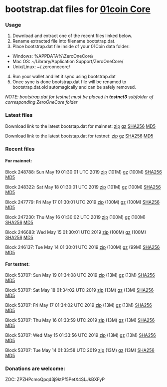 # bootstrap.dat files for [01coin Core](https://01coin.io)

### Usage

1. Download and extract one of the recent files linked below.
2. Rename extracted file into filename bootstrap.dat.
3. Place bootstrap.dat file inside of your 01Coin data folder:
 - Windows: %APPDATA%\ZeroOneCore\
 - Mac OS: ~/Library/Application Support/ZeroOneCore/
 - Unix/Linux: ~/.zeroonecore/
4. Run your wallet and let it sync using bootstrap.dat
5. Once sync is done bootstrap.dat file will be renamed to bootstrap.dat.old automagically and can be safely removed.

_NOTE: bootstrap.dat for testnet must be placed in **testnet3** subfolder of corresponding ZeroOneCore folder_

### Latest files
Download link to the latest bootstap.dat for mainnet: [zip](https://files.01coin.io/mainnet/bootstrap.dat.zip) [gz](https://files.01coin.io/mainnet/bootstrap.dat.tar.gz) [SHA256](https://files.01coin.io/mainnet/sha256.txt) [MD5](https://files.01coin.io/mainnet/md5.txt)

Download link to the latest bootstap.dat for testnet: [zip](https://files.01coin.io/testnet/bootstrap.dat.zip) [gz](https://files.01coin.io/testnet/bootstrap.dat.tar.gz) [SHA256](https://files.01coin.io/testnet/sha256.txt) [MD5](https://files.01coin.io/testnet/md5.txt)

### Recent files

#### For mainnet:

Block 248788: Sun May 19 01:30:01 UTC 2019 [zip](https://files.01coin.io/mainnet/2019-05-19/bootstrap.dat.zip) (101M) [gz](https://files.01coin.io/mainnet/2019-05-19/bootstrap.dat.tar.gz) (100M) [SHA256](https://files.01coin.io/mainnet/2019-05-19/sha256.txt) [MD5](https://files.01coin.io/mainnet/2019-05-19/md5.txt)

Block 248322: Sat May 18 01:30:01 UTC 2019 [zip](https://files.01coin.io/mainnet/2019-05-18/bootstrap.dat.zip) (101M) [gz](https://files.01coin.io/mainnet/2019-05-18/bootstrap.dat.tar.gz) (100M) [SHA256](https://files.01coin.io/mainnet/2019-05-18/sha256.txt) [MD5](https://files.01coin.io/mainnet/2019-05-18/md5.txt)

Block 247779: Fri May 17 01:30:01 UTC 2019 [zip](https://files.01coin.io/mainnet/2019-05-17/bootstrap.dat.zip) (100M) [gz](https://files.01coin.io/mainnet/2019-05-17/bootstrap.dat.tar.gz) (100M) [SHA256](https://files.01coin.io/mainnet/2019-05-17/sha256.txt) [MD5](https://files.01coin.io/mainnet/2019-05-17/md5.txt)

Block 247230: Thu May 16 01:30:02 UTC 2019 [zip](https://files.01coin.io/mainnet/2019-05-16/bootstrap.dat.zip) (100M) [gz](https://files.01coin.io/mainnet/2019-05-16/bootstrap.dat.tar.gz) (100M) [SHA256](https://files.01coin.io/mainnet/2019-05-16/sha256.txt) [MD5](https://files.01coin.io/mainnet/2019-05-16/md5.txt)

Block 246683: Wed May 15 01:30:01 UTC 2019 [zip](https://files.01coin.io/mainnet/2019-05-15/bootstrap.dat.zip) (100M) [gz](https://files.01coin.io/mainnet/2019-05-15/bootstrap.dat.tar.gz) (100M) [SHA256](https://files.01coin.io/mainnet/2019-05-15/sha256.txt) [MD5](https://files.01coin.io/mainnet/2019-05-15/md5.txt)

Block 246137: Tue May 14 01:30:01 UTC 2019 [zip](https://files.01coin.io/mainnet/2019-05-14/bootstrap.dat.zip) (100M) [gz](https://files.01coin.io/mainnet/2019-05-14/bootstrap.dat.tar.gz) (99M) [SHA256](https://files.01coin.io/mainnet/2019-05-14/sha256.txt) [MD5](https://files.01coin.io/mainnet/2019-05-14/md5.txt)


#### For testnet:

Block 53707: Sun May 19 01:34:08 UTC 2019 [zip](https://files.01coin.io/testnet/2019-05-19/bootstrap.dat.zip) (13M) [gz](https://files.01coin.io/testnet/2019-05-19/bootstrap.dat.tar.gz) (13M) [SHA256](https://files.01coin.io/testnet/2019-05-19/sha256.txt) [MD5](https://files.01coin.io/testnet/2019-05-19/md5.txt)

Block 53707: Sat May 18 01:34:02 UTC 2019 [zip](https://files.01coin.io/testnet/2019-05-18/bootstrap.dat.zip) (13M) [gz](https://files.01coin.io/testnet/2019-05-18/bootstrap.dat.tar.gz) (13M) [SHA256](https://files.01coin.io/testnet/2019-05-18/sha256.txt) [MD5](https://files.01coin.io/testnet/2019-05-18/md5.txt)

Block 53707: Fri May 17 01:34:02 UTC 2019 [zip](https://files.01coin.io/testnet/2019-05-17/bootstrap.dat.zip) (13M) [gz](https://files.01coin.io/testnet/2019-05-17/bootstrap.dat.tar.gz) (13M) [SHA256](https://files.01coin.io/testnet/2019-05-17/sha256.txt) [MD5](https://files.01coin.io/testnet/2019-05-17/md5.txt)

Block 53707: Thu May 16 01:33:59 UTC 2019 [zip](https://files.01coin.io/testnet/2019-05-16/bootstrap.dat.zip) (13M) [gz](https://files.01coin.io/testnet/2019-05-16/bootstrap.dat.tar.gz) (13M) [SHA256](https://files.01coin.io/testnet/2019-05-16/sha256.txt) [MD5](https://files.01coin.io/testnet/2019-05-16/md5.txt)

Block 53707: Wed May 15 01:33:56 UTC 2019 [zip](https://files.01coin.io/testnet/2019-05-15/bootstrap.dat.zip) (13M) [gz](https://files.01coin.io/testnet/2019-05-15/bootstrap.dat.tar.gz) (13M) [SHA256](https://files.01coin.io/testnet/2019-05-15/sha256.txt) [MD5](https://files.01coin.io/testnet/2019-05-15/md5.txt)

Block 53707: Tue May 14 01:33:58 UTC 2019 [zip](https://files.01coin.io/testnet/2019-05-14/bootstrap.dat.zip) (13M) [gz](https://files.01coin.io/testnet/2019-05-14/bootstrap.dat.tar.gz) (13M) [SHA256](https://files.01coin.io/testnet/2019-05-14/sha256.txt) [MD5](https://files.01coin.io/testnet/2019-05-14/md5.txt)


### Donations are welcome:

ZOC: ZPZHPcmoQpqd3j9ktPf5PetX4SLJkBXFyP
